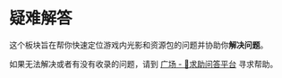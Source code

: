 # 疑难解答

这个板块旨在帮你快速定位游戏内光影和资源包的问题并协助你**解决问题**。

如果无法解决或者有没有收录的问题，请到 [广场 - 🌹求助问答平台](https://pd.qq.com/s/ly2623ty) 寻求帮助。

<seealso style="cards">
    <category ref="related">
        <a href="Correction.md" summary="这个板块总结了一些玩家中有歧义的图形学观点。"/>
        <a href="QAs.md" summary="这个板块总结了社区中经常有人提起的概念性问题。"/>
    </category>
</seealso>
